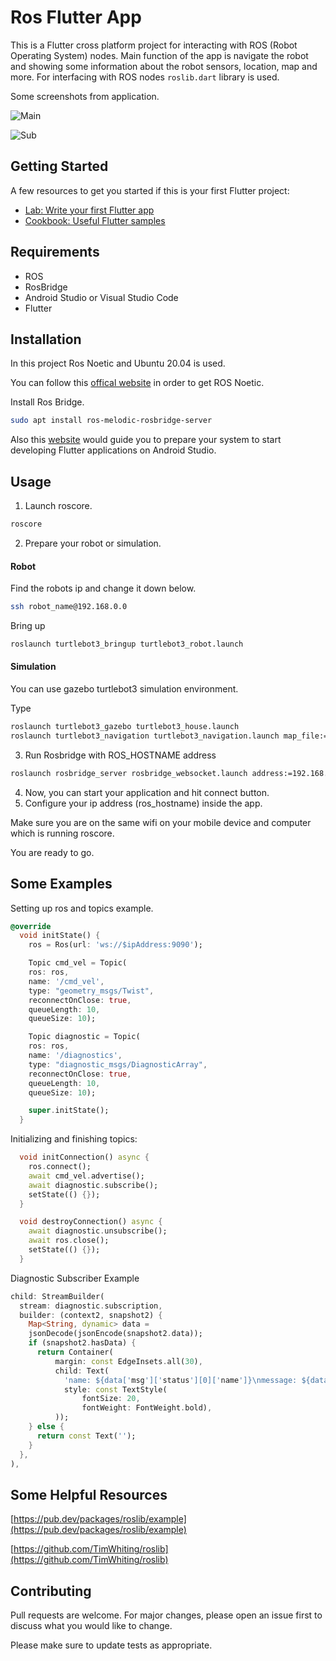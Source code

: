 # Ros Flutter App

This is a Flutter cross platform project for interacting with ROS (Robot Operating System) nodes. Main function of the app is navigate the robot and showing some information about the robot sensors, location, map and more. For interfacing with ROS nodes `roslib.dart` library is used.

Some screenshots from application.

![Main](https://user-images.githubusercontent.com/74608802/186696941-eab91e6f-afa9-42b3-a0b8-00374a3e268b.jpg)

![Sub](https://user-images.githubusercontent.com/74608802/186696949-2f5e2785-0f10-4af9-8693-bfdb3738b9f4.jpg)


## Getting Started
A few resources to get you started if this is your first Flutter project:

- [Lab: Write your first Flutter app](https://docs.flutter.dev/get-started/codelab)
- [Cookbook: Useful Flutter samples](https://docs.flutter.dev/cookbook)

## Requirements
- ROS
- RosBridge
- Android Studio or Visual Studio Code
- Flutter

## Installation

In this project Ros Noetic and Ubuntu 20.04 is used.

You can follow this [offical website](http://wiki.ros.org/noetic/Installation/Ubuntu) in order to get ROS Noetic.


Install Ros Bridge.
```bash
sudo apt install ros-melodic-rosbridge-server
```

Also this [website](https://docs.flutter.dev/get-started/install/linux) would guide you to prepare your system to start developing Flutter applications on Android Studio.


## Usage
1. Launch roscore.
```bash
roscore
```
2. Prepare your robot or simulation.

#### Robot

Find the robots ip and change it down below.
```bash
ssh robot_name@192.168.0.0
```
Bring up
```bash
roslaunch turtlebot3_bringup turtlebot3_robot.launch
```

#### Simulation
You can use gazebo turtlebot3 simulation environment.

Type
```bash
roslaunch turtlebot3_gazebo turtlebot3_house.launch
roslaunch turtlebot3_navigation turtlebot3_navigation.launch map_file:=/home/user_name/map_name.yaml
```

3. Run Rosbridge with ROS_HOSTNAME address
```bash
roslaunch rosbridge_server rosbridge_websocket.launch address:=192.168.0.0
```

4. Now, you can start your application and hit connect button.
5. Configure your ip address (ros_hostname) inside the app.

Make sure you are on the same wifi on your mobile device and computer which is running roscore.

You are ready to go.





## Some Examples

Setting up ros and topics example.

```dart
@override
  void initState() {
    ros = Ros(url: 'ws://$ipAddress:9090');

    Topic cmd_vel = Topic(
    ros: ros,
    name: '/cmd_vel',
    type: "geometry_msgs/Twist",
    reconnectOnClose: true,
    queueLength: 10,
    queueSize: 10);

    Topic diagnostic = Topic(
    ros: ros,
    name: '/diagnostics',
    type: "diagnostic_msgs/DiagnosticArray",
    reconnectOnClose: true,
    queueLength: 10,
    queueSize: 10);

    super.initState();
  }
```


Initializing and finishing topics:

```dart
  void initConnection() async {
    ros.connect();
    await cmd_vel.advertise();
    await diagnostic.subscribe();
    setState(() {});
  }

  void destroyConnection() async {
    await diagnostic.unsubscribe();
    await ros.close();
    setState(() {});
  }

```



Diagnostic Subscriber Example
``` dart
child: StreamBuilder(
  stream: diagnostic.subscription,
  builder: (context2, snapshot2) {
    Map<String, dynamic> data =
    jsonDecode(jsonEncode(snapshot2.data));
    if (snapshot2.hasData) {
      return Container(
          margin: const EdgeInsets.all(30),
          child: Text(
            'name: ${data['msg']['status'][0]['name']}\nmessage: ${data['msg']['status'][0]['message']}',
            style: const TextStyle(
                fontSize: 20,
                fontWeight: FontWeight.bold),
          ));
    } else {
      return const Text('');
    }
  },
),
```

## Some Helpful Resources
[https://pub.dev/packages/roslib/example](https://pub.dev/packages/roslib/example)

[https://github.com/TimWhiting/roslib](https://github.com/TimWhiting/roslib)

[]()






## Contributing
Pull requests are welcome. For major changes, please open an issue first to discuss what you would like to change.

Please make sure to update tests as appropriate.

